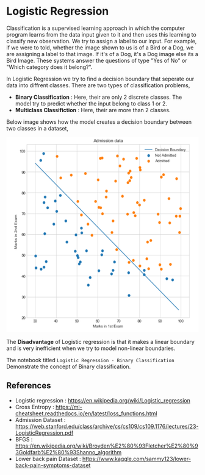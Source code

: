 # Logistic Regression

Classification is a supervised learning approach in which the computer program learns from the data input given to it and then uses this learning to classify new observation. We try to assign a label to our input. For example, if we were to told, whether the image shown to us is of a Bird or a Dog, we are assigning a label to that image. If it's of a Dog, it's a Dog image else its a Bird Image. These systems answer the questions of type "Yes of No" or "Which category does it belong?".

In Logistic Regression we try to find a decision boundary that seperate our data into diffrent classes.
There are two types of classification problems,
- **Binary Classification** : Here, their are only 2 discrete classes. The model try to predict whether the input belong to class 1 or 2.
- **Multiclass Classifiction** : Here, their are more than 2 classes.

Below image shows how the model creates a decision boundary between two classes in a dataset,

<p align="center">
    <img src="./imgs/logReg.PNG" width=512 height = 512 />
</p>

The <b>Disadvantage</b> of Logistic regression is that it makes a linear boundary and is very inefficient when we try to model non-linear boundaries.

The notebook titled `Logistic Regression - Binary Classification` Demonstrate the concept of Binary classification.

## References
- Logistic regression : https://en.wikipedia.org/wiki/Logistic_regression
- Cross Entropy : https://ml-cheatsheet.readthedocs.io/en/latest/loss_functions.html
- Admission Dataset : https://web.stanford.edu/class/archive/cs/cs109/cs109.1176/lectures/23-LogisticRegression.pdf
- BFGS : https://en.wikipedia.org/wiki/Broyden%E2%80%93Fletcher%E2%80%93Goldfarb%E2%80%93Shanno_algorithm
- Lower back pain Dataset : https://www.kaggle.com/sammy123/lower-back-pain-symptoms-dataset
